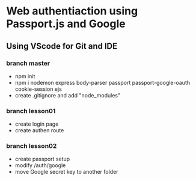 # Web authentiaction using Passport.js and Google
## Using VScode for Git and IDE

### branch master
* npm init
* npm i nodemon express body-parser passport passport-google-oauth cookie-session ejs
* create .gitignore and add "node_modules"

### branch lesson01
* create login page
* create authen route

### branch lesson02
* create passport setup
* modify /auth/google
* move Google secret key to another folder